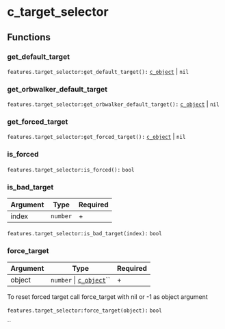 # c\_target\_selector

## Functions

### get\_default\_target

`features.target_selector:get_default_target():` [`c_object`](c\_object.md) | `nil`

### get\_orbwalker\_default\_target

`features.target_selector:get_orbwalker_default_target():` [`c_object`](c\_object.md) | `nil`

### get\_forced\_target

`features.target_selector:get_forced_target():` [`c_object`](c\_object.md) | `nil`

### is\_forced

`features.target_selector:is_forced():` `bool`

### is\_bad\_target

| Argument | Type     | Required |
| -------- | -------- | -------- |
| index    | `number` | +        |

`features.target_selector:is_bad_target(index):` `bool`

### force\_target

| Argument | Type                                     | Required |
| -------- | ---------------------------------------- | -------- |
| object   | `number` \| [`c_object`](c\_object.md)`` | +        |

To reset forced target call force\_target with nil or -1 as object argument

`features.target_selector:force_target(object):` `bool`

``
